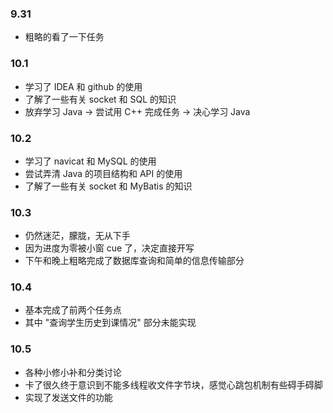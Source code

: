 ### 9.31
- 粗略的看了一下任务

### 10.1
- 学习了 IDEA 和 github 的使用
- 了解了一些有关 socket 和 SQL 的知识
- 放弃学习 Java → 尝试用 C++ 完成任务 → 决心学习 Java

### 10.2
- 学习了 navicat 和 MySQL 的使用
- 尝试弄清 Java 的项目结构和 API 的使用
- 了解了一些有关 socket 和 MyBatis 的知识

### 10.3
- 仍然迷茫，朦胧，无从下手
- 因为进度为零被小窗 cue 了，决定直接开写
- 下午和晚上粗略完成了数据库查询和简单的信息传输部分

### 10.4
- 基本完成了前两个任务点
- 其中 "查询学生历史到课情况" 部分未能实现

### 10.5
- 各种小修小补和分类讨论
- 卡了很久终于意识到不能多线程收文件字节块，感觉心跳包机制有些碍手碍脚
- 实现了发送文件的功能